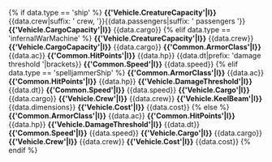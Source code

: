 {% if data.type == 'ship' %}
**{{'Vehicle.CreatureCapacity'|l}}** {{data.crew|suffix: ' crew, '}}{{data.passengers|suffix: ' passengers '}}
**{{'Vehicle.CargoCapacity'|l}}** {{data.cargo}}
{% elif data.type == 'infernalWarMachine' %}
**{{'Vehicle.CreatureCapacity'|l}}** {{data.crew}}
**{{'Vehicle.CargoCapacity'|l}}** {{data.cargo}}
**{{'Common.ArmorClass'|l}}** {{data.ac}}
**{{'Common.HitPoints'|l}}** {{data.hp}} {{data.dt|prefix: 'damage threshold '|brackets}}
**{{'Common.Speed'|l}}** {{data.speed}}
{% elif data.type == 'spelljammerShip' %}
**{{'Common.ArmorClass'|l}}** {{data.ac}}
**{{'Common.HitPoints'|l}}** {{data.hp}}
**{{'Vehicle.DamageThreshold'|l}}** {{data.dt}}
**{{'Common.Speed'|l}}** {{data.speed}}
**{{'Vehicle.Cargo'|l}}** {{data.cargo}}
**{{'Vehicle.Crew'|l}}** {{data.crew}}
**{{'Vehicle.KeelBeam'|l}}** {{data.dimensions}}
**{{'Vehicle.Cost'|l}}** {{data.cost}}
{% else %}
**{{'Common.ArmorClass'|l}}** {{data.ac}}
**{{'Common.HitPoints'|l}}** {{data.hp}}
**{{'Vehicle.DamageThreshold'|l}}** {{data.dt}}
**{{'Common.Speed'|l}}** {{data.speed}}
**{{'Vehicle.Cargo'|l}}** {{data.cargo}}
**{{'Vehicle.Crew'|l}}** {{data.crew}}
**{{'Vehicle.Cost'|l}}** {{data.cost}}
{% endif %}